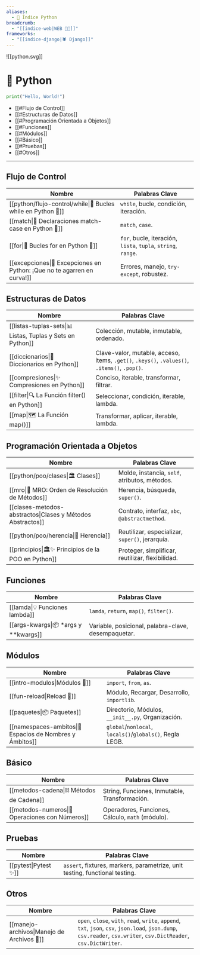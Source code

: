 ```yaml
---
aliases:
  - 🐍 Índice Python
breadcrumb:
  - "[[indice-web|WEB 🔗📝]]"
frameworks:
  - "[[indice-django|🕷️ Django]]"
---
```

![[python.svg]]
# 🧭 Python
```python
print("Hello, World!")
```
- [[#Flujo de Control]]
- [[#Estructuras de Datos]]
- [[#Programación Orientada a Objetos]]
- [[#Funciones]]
- [[#Módulos]]
- [[#Básico]]
- [[#Pruebas]]
- [[#Otros]]

---
## Flujo de Control

| Nombre                                                                  | Palabras Clave                                                |
| ----------------------------------------------------------------------- | ------------------------------------------------------------- |
| [[python/flujo-control/while\|🐍 Bucles while en Python 🐍]]                                 | `while`, bucle, condición, iteración.                         |
| [[match\|🎯 Declaraciones match-case en Python 🎯]]                     | `match`, `case`.                                              |
| [[for\|🔁 Bucles for en Python 🔁]]                                     | `for`, bucle, iteración, `lista`, `tupla`, `string`, `range`. |
| [[excepciones\|🐍 Excepciones en Python: ¡Que no te agarren en curva!]] | Errores, manejo, `try-except`, robustez.                      |
## Estructuras de Datos

| Nombre                                                     | Palabras Clave                                                                               |
| ---------------------------------------------------------- | -------------------------------------------------------------------------------------------- |
| [[listas-tuplas-sets\|📊 Listas, Tuplas y Sets en Python]] | Colección, mutable, inmutable, ordenado.                                                     |
| [[diccionarios\|📖 Diccionarios en Python]]                | Clave-valor, mutable, acceso, ítems, `.get()`, `.keys()`, `.values()`, `.items()`, `.pop()`. |
| [[compresiones\|✨ Compresiones en Python]]                 | Conciso, iterable, transformar, filtrar.                                                     |
| [[filter\|🔍 La Función filter() en Python]]               | Seleccionar, condición, iterable, lambda.                                                    |
| [[map\|🗺️ La Función map()]]                              | Transformar, aplicar, iterable, lambda.                                                      |
## Programación Orientada a Objetos

| Nombre                                                     | Palabras Clave                                   |
| ---------------------------------------------------------- | ------------------------------------------------ |
| [[python/poo/clases\|🏛️ Clases]]                                     | Molde, instancia, `self`, atributos, métodos.    |
| [[mro\|📜 MRO: Orden de Resolución de Métodos]]            | Herencia, búsqueda, `super()`.                   |
| [[clases-metodos-abstractos\|Clases y Métodos Abstractos]] | Contrato, interfaz, `abc`, `@abstractmethod`.    |
| [[python/poo/herencia\|🧬 Herencia]]                                  | Reutilizar, especializar, `super()`, jerarquía.  |
| [[principios\|🏛️✨ Principios de la POO en Python]]        | Proteger, simplificar, reutilizar, flexibilidad. |

## Funciones

| Nombre                               | Palabras Clave                                      |
| ------------------------------------ | --------------------------------------------------- |
| [[lamda\|💡 Funciones lambda]]       | `lamda`, `return`, `map()`, `filter()`.             |
| [[args-kwargs\|📦 *args y **kwargs]] | Variable, posicional, palabra-clave, desempaquetar. |
## Módulos

| Nombre                                                   | Palabras Clave                                           |
| -------------------------------------------------------- | -------------------------------------------------------- |
| [[intro-modulos\|Módulos 🐍]]                            | `import`, `from`, `as`.                                  |
| [[fun-reload\|Reload 🔄]]                                | Módulo, Recargar, Desarrollo, `importlib`.               |
| [[paquetes\|📦 Paquetes]]                                | Directorio, Módulos, `__init__.py`, Organización.        |
| [[namespaces-ambitos\|🌌 Espacios de Nombres y Ámbitos]] | `global`/`nonlocal`, `locals()`/`globals()`, Regla LEGB. |
## Básico

| Nombre                                          | Palabras Clave                                   |
| ----------------------------------------------- | ------------------------------------------------ |
| [[metodos-cadena\|⛓️ Métodos de Cadena]]        | String, Funciones, Inmutable, Transformación.    |
| [[metodos-numeros\|🔢 Operaciones con Números]] | Operadores, Funciones, Cálculo, `math` (módulo). |
## Pruebas

| Nombre               | Palabras Clave                                                              |
| -------------------- | --------------------------------------------------------------------------- |
| [[pytest\|Pytest ✨]] | `assert`, fixtures, markers, parametrize, unit testing, functional testing. |

## Otros

| Nombre                                     | Palabras Clave                                                                                                                                                      |
| ------------------------------------------ | ------------------------------------------------------------------------------------------------------------------------------------------------------------------- |
| [[manejo-archivos\|Manejo de Archivos 📂]] | `open`, `close`, `with`, `read`, `write`, `append`, `txt`, `json`, `csv`, `json.load`, `json.dump`, `csv.reader`, `csv.writer`, `csv.DictReader`, `csv.DictWriter`. |
